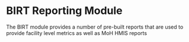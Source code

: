 # BIRT Reporting Module 
The BIRT module provides a number of pre-built reports that are used to provide facility level metrics as well as MoH HMIS reports 